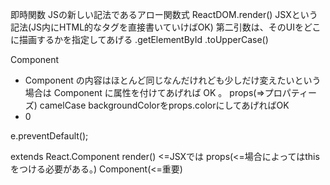 即時関数
JSの新しい記法であるアロー関数式
ReactDOM.render()
JSXという記法(JS内にHTML的なタグを直接書いていけばOK)
第二引数は、そのUIをどこに描画するかを指定してあげる
.getElementById
.toUpperCase()

Component
- Component の内容はほとんど同じなんだけれども少しだけ変えたいという場合は Component に属性を付けてあげれば OK 。
props(=>プロパティーズ)
camelCase
backgroundColorをprops.colorにしてあげればOK
- <div style={{backgroundcolor:props.color}}>0</div>
e.preventDefault();

extends React.Component
render() <=JSXでは
props(<=場合によってはthisをつける必要がある。)
Component(<=重要)
